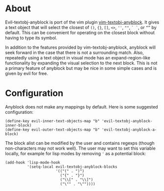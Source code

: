 # About
Evil-textobj-anyblock is port of the vim plugin [vim-textobj-anyblock](https://github.com/rhysd/vim-textobj-anyblock). It gives a text object that will select the closest of `()`, `{}`, `[]`, `<>`, `''`, `""`, `` ` ` ``, or `“”` by default. This can be convenient for operating on the closest block without having to type its symbol.

In addition to the features provided by vim-textobj-anyblock, anyblock will seek forward in the case that there is not a surrounding match. Also, repeatedly using a text object in visual mode has an expand-region-like functionality by expanding the visual selection to the next block. This is not a primary feature of anyblock but may be nice in some simple cases and is given by evil for free.

# Configuration
Anyblock does not make any mappings by default. Here is some suggested configuration:
```
(define-key evil-inner-text-objects-map "b" 'evil-textobj-anyblock-inner-block)
(define-key evil-outer-text-objects-map "b" 'evil-textobj-anyblock-a-block)
```

The block alist can be modified by the user and contains regexps (though non-characters may not work well). The user may want to set this variable locally, for example for lisp modes by removing `'` as a potential block:
```
(add-hook 'lisp-mode-hook
          '(setq-local evil-textobj-anyblock-blocks
                       '(("(" . ")")
                         ("{" . "}")
                         ("\\[" . "\\]")
                         ("\"" . "\""))))
```
